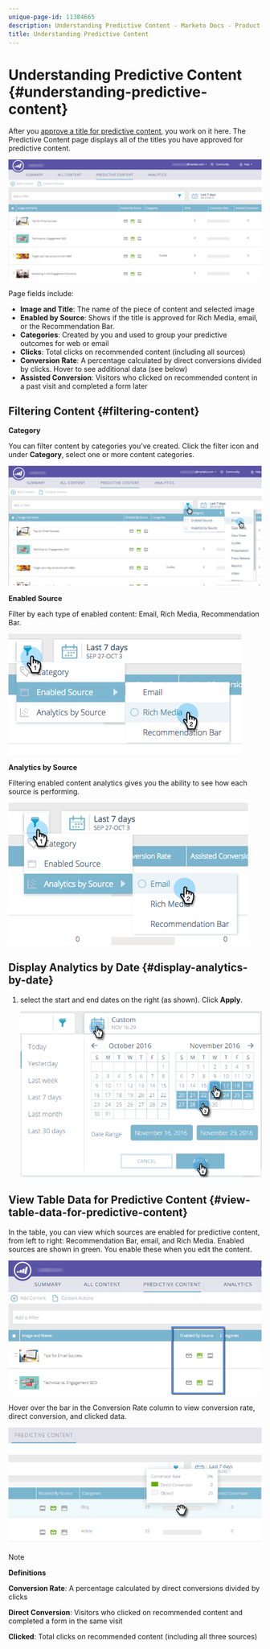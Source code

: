 ```yaml
---
unique-page-id: 11384665
description: Understanding Predictive Content - Marketo Docs - Product Documentation
title: Understanding Predictive Content
---
```


# Understanding Predictive Content {#understanding-predictive-content}

After you [approve a title for predictive content](/help/marketo/product-docs/predictive-content/working-with-all-content/approve-a-title-for-predictive-content.md), you work on it here. The Predictive Content page displays all of the titles you have approved for predictive content.

![](assets/image2017-10-3-9-3a21-3a38.png)

Page fields include:

* **Image and Title**: The name of the piece of content and selected image
* **Enabled by Source**: Shows if the title is approved for Rich Media, email, or the Recommendation Bar.
* **Categories**: Created by you and used to group your predictive outcomes for web or email
* **Clicks**: Total clicks on recommended content (including all sources)
* **Conversion Rate**: A percentage calculated by direct conversions divided by clicks. Hover to see additional data (see below)
* **Assisted Conversion**: Visitors who clicked on recommended content in a past visit and completed a form later

## Filtering Content {#filtering-content}

**Category**

You can filter content by categories you've created. Click the filter icon and under **Category**, select one or more content categories.

![](assets/image2017-10-3-9-3a24-3a38.png)

**Enabled Source**

Filter by each type of enabled content: Email, Rich Media, Recommendation Bar.

![](assets/image2017-10-3-9-3a25-3a9.png)

**Analytics by Source**

Filtering enabled content analytics gives you the ability to see how each source is performing.

![](assets/image2017-10-3-9-3a25-3a34.png)

## Display Analytics by Date {#display-analytics-by-date}

1. select the start and end dates on the right (as shown). Click **Apply**.

   ![](assets/predictive-content-filter-by-date-hands.png)

## View Table Data for Predictive Content {#view-table-data-for-predictive-content}

In the table, you can view which sources are enabled for predictive content, from left to right: Recommendation Bar, email, and Rich Media. Enabled sources are shown in green. You enable these when you edit the content.

![](assets/image2017-10-3-9-3a26-3a25.png)

Hover over the bar in the Conversion Rate column to view conversion rate, direct conversion, and clicked data.

![](assets/predictive-content-conversion-rate-popup-hand.png)

>[!NOTE]
>
>**Definitions**
>
>**Conversion Rate**: A percentage calculated by direct conversions divided by clicks
>
>**Direct Conversion**: Visitors who clicked on recommended content and completed a form in the same visit
>
>**Clicked**: Total clicks on recommended content (including all three sources)
